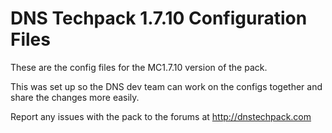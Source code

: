 DNS Techpack 1.7.10 Configuration Files
=======================================

These are the config files for the MC1.7.10 version of the pack.

This was set up so the DNS dev team can work on the configs together and share the changes more easily.

Report any issues with the pack to the forums at http://dnstechpack.com